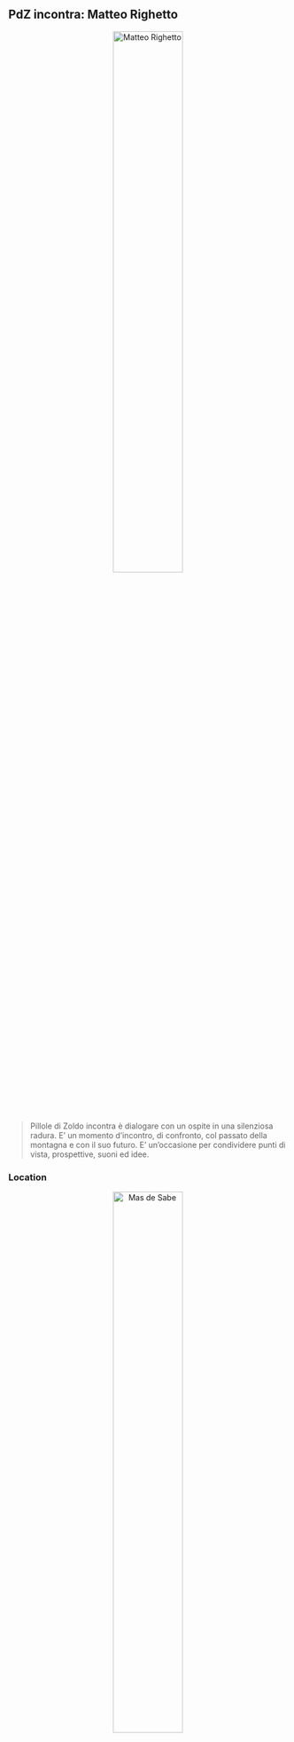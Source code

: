 ## PdZ incontra: Matteo Righetto

<p align="center">
    <img width="50%" src="../IMG_0169.webp" alt="Matteo Righetto"/>
</p>

>Pillole di Zoldo incontra è dialogare con un ospite in una silenziosa radura. E’ un momento d’incontro, di confronto, col passato della montagna e con il suo futuro. E’ un’occasione per condividere punti di vista, prospettive, suoni ed idee.


### Location

<p align="center">
    <img width="50%" src="../IMG_4030.webp" alt="Mas de Sabe"/>
</p>

La Val di Zoldo è rimasta fuori dal greto del torrente del turismo di massa. Questo ne ha preservato quasi intatto il legame con la tradizione. È un mugo solitario tra le rocce di un ghiaione, il gorgoglìo di un ruscello nel cuore del bosco.
Il vento della modernità qui non ha levigato la spigolosa affumicata scorza dei tabià, le fontane centenarie in stretti vicoli di pietra. È un laboratorio di raccolta di dettagli, scenario di storie sbiadite ma mai realmente morte.
Spesso si tende a guardare al futuro con timore ed incertezza. Eppure gli alberi che si slanciano più in alto sono anche quelli con le radici avvinghiate più a fondo al suolo. Il Mas de Sabe respira ricordi, ha un battito vitale tutto suo, e sembra l’orologio attorno al quale ruotano come pianeti gli elementi naturali che lo circondano.
Un edificio testimone del passato che sta per imbarcarsi in un nuovo viaggio, ancora una volta precursore dell’avanzare del tempo, quasi sentisse la responsabilità di guidare la Valle verso nuovi orizzonti.


### Temi

Quale futuro aspetta la montagna? Rispondere a questo quesito è molto difficile, e il farlo presuppone dialogo, fantasia, sogni e paure. 
L’obiettivo di Pillole di Zoldo incontra è quello di entrare a fondo nell’intimità della montagna, nel rapporto silenzioso che ognuno instaura con lei. Di capire il valore dei ricordi, dei luoghi abbandonati, di tutti quegli importantissimi dettagli insignificanti che rendono un posto unico. Delineare il valore del recupero, della cultura e delle tradizioni. Della lentezza in un mondo che corre veloce.
Altri valori invece sono un punto fermo ed indiscusso, come l’ecosostenibilità. L’intero evento sarà il più possibile ecosostenibile: non si raggiungerà Costa (il punto di partenza della passeggiata) in auto, ma con una navetta o a piedi. Ci si sdraierà nel prato, e se si dovessero produrre rifiuti saranno presenti contenitori per la raccolta differenziata.


### L’ospite

Il protagonista del dialogo, con cui esploreremo i temi dei suoi libri profondamente legati alla montagna e proveremo ad immaginare un futuro per essa, è Matteo Righetto. 

Matteo Righetto ha esordito con Savana Padana (TEA, 2012), seguito dai romanzi La pelle dell’orso (Guanda, 2013), da cui è stato tratto un film con Marco Paolini, Apri gli occhi (TEA, 2016, vincitore del Premio della Montagna Cortina d’Ampezzo), Dove porta la neve (TEA, 2017) e I prati dopo di noi (Feltrinelli, 2020).
Per Mondadori ha scritto la trilogia Senza Patria – che comprende i romanzi L’anima della frontiera (2017), L’ultima patria (2018), La terra promessa (2019) – e, insieme a Mauro Corona, Il passo del vento (2019).
La sua trilogia è diventata un caso letterario internazionale con traduzioni in molti Paesi, tra cui Stati Uniti, Gran Bretagna, Canada, Australia, Germania, Olanda.
Per il Teatro Stabile del Veneto ha scritto Da qui alla Luna, portato in scena da Andrea Pennacchi e L'anno dei sette inverni, finalista in diversi festival cinematografici internazionali dedicati alla montagna.
Nel 2019 ha ricevuto il Premio Internazionale Dolomiti UNESCO.

<p align="center">
    <img width="50%" src="../videorighetto.webp" onclick="https://www.youtube.com/watch?v=kWWyrJryFl8&t=18s" alt="Video"/>
</p>




